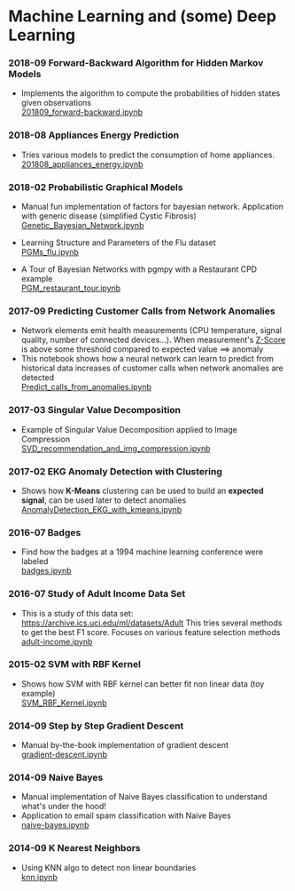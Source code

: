 Machine Learning and (some) Deep Learning 
=======================
### 2018-09 Forward-Backward Algorithm for Hidden Markov Models
- Implements the algorithm to compute the probabilities of hidden states given observations  
[201809_forward-backward.ipynb](/2018-09-forward_backward-algo-hidden-markov-model/HMM.ipynb)

### 2018-08 Appliances Energy Prediction
- Tries various models to predict the consumption of home appliances.  
[201808_appliances_energy.ipynb](/2018-08-appliances-energy/201808_appliances_energy.ipynb)

### 2018-02 Probabilistic Graphical Models
- Manual fun implementation of factors for bayesian network. Application with generic disease (simplified Cystic Fibrosis)  
[Genetic_Bayesian_Network.ipynb](2018-01-probabilistic-graphical-models/2017-05-genetic-diseases/Genetic_Bayesian_Network.ipynb)

- Learning Structure and Parameters of the Flu dataset  
[PGMs_flu.ipynb](2018-01-probabilistic-graphical-models/2018-01-flu-learning-and-parameters/PGMs_flu.ipynb)

- A Tour of Bayesian Networks with pgmpy with a Restaurant CPD example  
[PGM_restaurant_tour.ipynb](2018-01-probabilistic-graphical-models/2018-02-PGMs-tour-with-restaurant/PGM_restaurant_tour.ipynb)


### 2017-09 Predicting Customer Calls from Network Anomalies
- Network elements emit health measurements (CPU temperature, signal quality, number of connected devices...). When measurement's [Z-Score](https://en.wikipedia.org/wiki/Standard_score) is above some threshold compared to expected value ==> anomaly
- This notebook shows how a neural network can learn to predict from historical data increases of customer calls when network anomalies are detected  
[Predict_calls_from_anomalies.ipynb](/2017-09-predicting-calls-from-network-anomalies/Predict_calls_from_anomalies.ipynb)

### 2017-03 Singular Value Decomposition
- Example of Singular Value Decomposition applied to Image Compression  
[SVD_recommendation_and_img_compression.ipynb](2017-03-singular-value-decomposition/SVD_recommendation_and_img_compression.ipynb)

### 2017-02 EKG Anomaly Detection with Clustering
- Shows how **K-Means** clustering can be used to build an **expected signal**, can be used later to detect anomalies  
[AnomalyDetection_EKG_with_kmeans.ipynb](2017-02-EKG-anomaly-detection-with-clustering/AnomalyDetection_EKG_with_kmeans.ipynb)

### 2016-07 Badges
- Find how the badges at a 1994 machine learning conference were labeled  
[badges.ipynb](2016-07-badges/badges.ipynb)

### 2016-07 Study of Adult Income Data Set
- This is a study of this data set: https://archive.ics.uci.edu/ml/datasets/Adult
This tries several methods to get the best F1 score. Focuses on various feature selection methods  
[adult-income.ipynb](2016-07-adult-income/adult-income.ipynb)

### 2015-02 SVM with RBF Kernel
- Shows how SVM with RBF kernel can better fit non linear data (toy example)  
[SVM_RBF_Kernel.ipynb](2015-02-SVM-RBF-Kernel/SVM_RBF_Kernel.ipynb)

### 2014-09 Step by Step Gradient Descent
- Manual by-the-book implementation of gradient descent  
[gradient-descent.ipynb](2014-09-step-by-step-gradient-descent/gradient-descent.ipynb)  

### 2014-09 Naive Bayes
- Manual implementation of Naive Bayes classification to understand what's under the hood!
- Application to email spam classification with Naive Bayes  
[naive-bayes.ipynb](2014-09-naive-bayes/naive-bayes.ipynb)

### 2014-09 K Nearest Neighbors 
- Using KNN algo to detect non linear boundaries  
[knn.ipynb](2014-09-knn/knn.ipynb)

